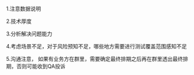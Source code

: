 1.注意数据说明

2.技术厚度

3.分析解决问题能力

4.考虑场景不足，对于风险预知不足，哪些地方需要进行测试覆盖范围感知不足

5.沟通注意， 如果有业务方在群里，需要确定最终排期之后再在群里透出最终排期，否则可能收到QA投诉

